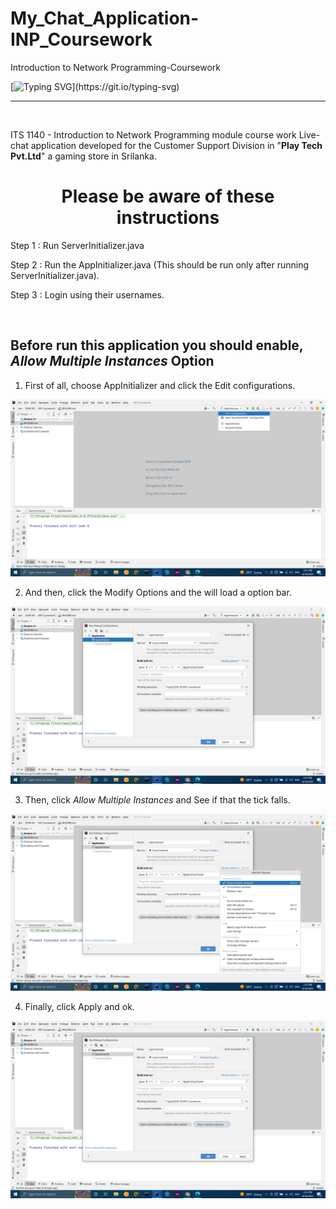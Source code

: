 # My_Chat_Application-INP_Coursework
Introduction to Network Programming-Coursework

[![Typing SVG](https://readme-typing-svg.herokuapp.com?size=32&vCenter=true&width=760&lines=My+Chat+Application;INP+-+coursework;)](https://git.io/typing-svg)

<hr>
<br>

ITS 1140 - Introduction to Network Programming module course work Live-chat application developed for the Customer Support Division in "<b>Play Tech Pvt.Ltd</b>" a gaming store in Srilanka.

<h1 align="center"><b>Please be aware of these instructions</b></h1>

Step 1 : Run ServerInitializer.java

Step 2 : Run the AppInitializer.java (This should be run only after running ServerInitializer.java).

Step 3 : Login using their usernames.

<br>

<h2 align="left"><b>Before run this application you should enable, <em>Allow Multiple Instances</em> Option</b></h3>

1. First of all, choose AppInitializer and click the Edit configurations.
<img alt="Screenshot1" src="https://github.com/AshanSandeep06/Images-repo/blob/master/src/assets/Screenshot%20(1).png">
<br>

2. And then, click the Modify Options and the will load a option bar.
<img alt="Screenshot1" src="https://github.com/AshanSandeep06/Images-repo/blob/master/src/assets/Screenshot%20(2).png">
<br>

3. Then, click <em>Allow Multiple Instances</em> and See if that the tick falls.
<img alt="Screenshot1" src="https://github.com/AshanSandeep06/Images-repo/blob/master/src/assets/Screenshot%20(3).png">
<br>

4. Finally, click Apply and ok.
<img alt="Screenshot1" src="https://github.com/AshanSandeep06/Images-repo/blob/master/src/assets/Screenshot%20(5).png">
